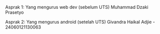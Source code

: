 Asprak 1: Yang mengurus web dev (sebelum UTS)
Muhammad Dzaki Prasetyo

Asprak 2: Yang mengurus android (setelah UTS)
Givandra Haikal Adjie - 24060121130063